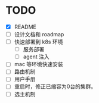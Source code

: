 # TODO

- [x] README
- [ ] 设计文档和 roadmap
- [ ] 快速部署到 k8s 环境
	- [ ] 服务部署
	- [ ] agent 注入
- [ ] mac 等环境快速安装
- [ ] 路由机制
- [ ] 用户手册
- [ ] 重启时，修正已缩容为0台的集群。
- [ ] 选主机制
